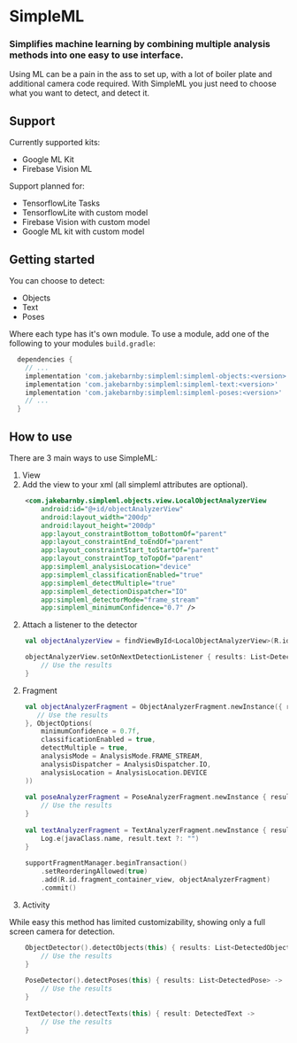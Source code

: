 # SimpleML
### Simplifies machine learning by combining multiple analysis methods into one easy to use interface.

Using ML can be a pain in the ass to set up, with a lot of boiler plate and additional camera code required. With SimpleML you just need to choose what you want to detect, and detect it.

## Support
Currently supported kits:
- Google ML Kit
- Firebase Vision ML

Support planned for:
- TensorflowLite Tasks
- TensorflowLite with custom model
- Firebase Vision with custom model
- Google ML kit with custom model

## Getting started
You can choose to detect:
- Objects
- Text
- Poses

Where each type has it's own module.
To use a module, add one of the following to your modules `build.gradle`:

```groovy
  dependencies {
    // ...
    implementation 'com.jakebarnby:simpleml:simpleml-objects:<version>'
    implementation 'com.jakebarnby:simpleml:simpleml-text:<version>'
    implementation 'com.jakebarnby:simpleml:simpleml-poses:<version>'
    // ...
  }
```

## How to use

There are 3 main ways to use SimpleML:

1. View
1. Add the view to your xml (all simpleml attributes are optional).
```xml
    <com.jakebarnby.simpleml.objects.view.LocalObjectAnalyzerView
        android:id="@+id/objectAnalyzerView"
        android:layout_width="200dp"
        android:layout_height="200dp"
        app:layout_constraintBottom_toBottomOf="parent"
        app:layout_constraintEnd_toEndOf="parent"
        app:layout_constraintStart_toStartOf="parent"
        app:layout_constraintTop_toTopOf="parent"
        app:simpleml_analysisLocation="device"
        app:simpleml_classificationEnabled="true"
        app:simpleml_detectMultiple="true"
        app:simpleml_detectionDispatcher="IO"
        app:simpleml_detectorMode="frame_stream"
        app:simpleml_minimumConfidence="0.7" />
```
2. Attach a listener to the detector
```kotlin
    val objectAnalyzerView = findViewById<LocalObjectAnalyzerView>(R.id.objectAnalyzerView)

    objectAnalyzerView.setOnNextDetectionListener { results: List<DetectedObject> ->
        // Use the results
    }
```


2. Fragment
```kotlin
    val objectAnalyzerFragment = ObjectAnalyzerFragment.newInstance({ results: List<DetectedObject> ->
       // Use the results
    }, ObjectOptions(
        minimumConfidence = 0.7f,
        classificationEnabled = true,
        detectMultiple = true,
        analysisMode = AnalysisMode.FRAME_STREAM,
        analysisDispatcher = AnalysisDispatcher.IO,
        analysisLocation = AnalysisLocation.DEVICE
    ))
    
    val poseAnalyzerFragment = PoseAnalyzerFragment.newInstance { results: List<DetectedPose> ->
        // Use the results
    }
    
    val textAnalyzerFragment = TextAnalyzerFragment.newInstance { result: DetectedText ->
        Log.e(javaClass.name, result.text ?: "")
    }
    
    supportFragmentManager.beginTransaction()
        .setReorderingAllowed(true)
        .add(R.id.fragment_container_view, objectAnalyzerFragment)
        .commit()
```


3. Activity

While easy this method has limited customizability, showing only a full screen camera for detection.
```kotlin
    ObjectDetector().detectObjects(this) { results: List<DetectedObject> ->
        // Use the results
    }
    
    PoseDetector().detectPoses(this) { results: List<DetectedPose> ->
        // Use the results
    }
    
    TextDetector().detectTexts(this) { result: DetectedText ->
        // Use the results
    }
```
